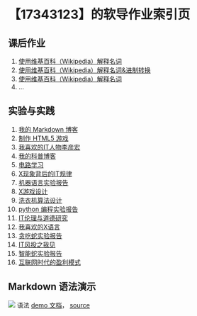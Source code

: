 # 【17343123】的软导作业索引页

## 课后作业

1. [使用维基百科（Wikipedia）解释名词](hw01)
2. [使用维基百科（Wikipedia）解释名词&进制转换](hw02)
3. [使用维基百科（Wikipedia）解释名词](hw03)
4. ...


## 实验与实践

1. [我的 Markdown 博客](lab01)
2. [制作 HTML5 游戏](lab02)
3. [我喜欢的IT人物李彦宏](lab03)
4. [我的科普博客](lab04)
5. [电路学习](lab05)
6. [X现象背后的IT规律](lab06)
7. [机器语言实验报告](lab07)
8. [X游戏设计](lab08)
9. [洗衣机算法设计](lab09)
10. [python 编程实验报告](lab10)
11. [IT伦理与道德研究](lab11)
12. [我喜欢的X语言](lab12)
13. [贪吃蛇实验报告](lab13)
14. [IT风投之我见](lab14)
15. [智能蛇实验报告](lab15)
16. [互联网时代的盈利模式](lab16)


## Markdown 语法演示

![](images/exclamation.png) 语法 [demo 文档](demo)， [source](https://github.com/sysu-swi/homework/blob/gh-pages/demo.md)



